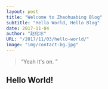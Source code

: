 ```yaml
---
layout: post
title: "Welcome to Zhaohuabing Blog"
subtitle: "Hello World, Hello Blog"
date: 2017-11-04
author: "赵化冰"
URL: "/2017/11/03/hello-world/"
image: "img/contact-bg.jpg"
---
```


> “Yeah It's on. ”

## Hello World!
